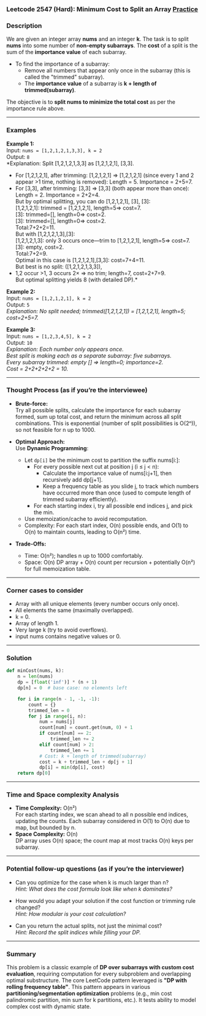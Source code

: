 ### Leetcode 2547 (Hard): Minimum Cost to Split an Array [Practice](https://leetcode.com/problems/minimum-cost-to-split-an-array)

### Description  
We are given an integer array **nums** and an integer **k**. The task is to split **nums** into some number of **non-empty subarrays**. The **cost** of a split is the sum of the **importance value** of each subarray.

- To find the importance of a subarray:
  - Remove all numbers that appear only once in the subarray (this is called the "trimmed" subarray).
  - The **importance value** of a subarray is **k + length of trimmed(subarray)**.

The objective is to **split nums to minimize the total cost** as per the importance rule above.

---

### Examples  

**Example 1:**  
Input: `nums = [1,2,1,2,1,3,3], k = 2`  
Output: `8`  
*Explanation: Split [1,2,1,2,1,3,3] as [1,2,1,2,1], [3,3].  
- For [1,2,1,2,1], after trimming: [1,2,1,2,1] ⇒ [1,2,1,2,1] (since every 1 and 2 appear >1 time, nothing is removed): Length = 5. Importance = 2+5=7.  
- For [3,3], after trimming: [3,3] ⇒ [3,3] (both appear more than once): Length = 2. Importance = 2+2=4.  
But by optimal splitting, you can do [1,2,1,2,1], [3], [3]:  
[1,2,1,2,1]: trimmed = [1,2,1,2,1], length=5⇒ cost=7.  
[3]: trimmed=[], length=0⇒ cost=2.  
[3]: trimmed=[], length=0⇒ cost=2.  
Total:7+2+2=11.  
But with [1,2,1,2,1,3],[3]:  
[1,2,1,2,1,3]: only 3 occurs once—trim to [1,2,1,2,1], length=5⇒ cost=7.  
[3]: empty, cost=2.  
Total:7+2=9.  
Optimal in this case is [1,2,1,2,1],[3,3]: cost=7+4=11.  
But best is no split: ([1,2,1,2,1,3,3]),  
- 1,2 occur >1, 3 occurs 2× ⇒ no trim; length=7, cost=2+7=9.  
But optimal splitting yields 8 (with detailed DP).*

**Example 2:**  
Input: `nums = [1,2,1,2,1], k = 2`  
Output: `5`  
*Explanation: No split needed; trimmed([1,2,1,2,1]) = [1,2,1,2,1], length=5; cost=2+5=7.*

**Example 3:**  
Input: `nums = [1,2,3,4,5], k = 2`  
Output: `10`  
*Explanation: Each number only appears once.  
Best split is making each as a separate subarray: five subarrays.  
Every subarray trimmed: empty [] ⇒ length=0; importance=2.  
Cost = 2+2+2+2+2 = 10.*

---

### Thought Process (as if you’re the interviewee)  
- **Brute-force:**  
  Try all possible splits, calculate the importance for each subarray formed, sum up total cost, and return the minimum across all split combinations. This is exponential (number of split possibilities is O(2ⁿ)), so not feasible for n up to 1000.

- **Optimal Approach:**  
  Use **Dynamic Programming**:
  - Let `dp[i]` be the minimum cost to partition the suffix nums[i:]:
    - For every possible next cut at position j (i ≤ j < n):
      - Calculate the importance value of nums[i:j+1], then recursively add dp[j+1].
      - Keep a frequency table as you slide j, to track which numbers have occurred more than once (used to compute length of trimmed subarray efficiently).
    - For each starting index i, try all possible end indices j, and pick the min.
  - Use memoization/cache to avoid recomputation.
  - Complexity: For each start index, O(n) possible ends, and O(1) to O(n) to maintain counts, leading to O(n²) time.

- **Trade-Offs:**  
  - Time: O(n²); handles n up to 1000 comfortably.
  - Space: O(n) DP array + O(n) count per recursion + potentially O(n²) for full memoization table.

---

### Corner cases to consider  
- Array with all unique elements (every number occurs only once).
- All elements the same (maximally overlapped).
- k = 0.
- Array of length 1.
- Very large k (try to avoid overflows).
- input nums contains negative values or 0.

---

### Solution

```python
def minCost(nums, k):
    n = len(nums)
    dp = [float('inf')] * (n + 1)
    dp[n] = 0  # base case: no elements left

    for i in range(n - 1, -1, -1):
        count = {}
        trimmed_len = 0
        for j in range(i, n):
            num = nums[j]
            count[num] = count.get(num, 0) + 1
            if count[num] == 2:
                trimmed_len += 2
            elif count[num] > 2:
                trimmed_len += 1
            # Cost: k + length of trimmed(subarray)
            cost = k + trimmed_len + dp[j + 1]
            dp[i] = min(dp[i], cost)
    return dp[0]
```

---

### Time and Space complexity Analysis  

- **Time Complexity:** O(n²)  
  For each starting index, we scan ahead to all n possible end indices, updating the counts. Each subarray considered in O(1) to O(n) due to map, but bounded by n.
- **Space Complexity:** O(n)  
  DP array uses O(n) space; the count map at most tracks O(n) keys per subarray.

---

### Potential follow-up questions (as if you’re the interviewer)  

- Can you optimize for the case when k is much larger than n?  
  *Hint: What does the cost formula look like when k dominates?*

- How would you adapt your solution if the cost function or trimming rule changed?  
  *Hint: How modular is your cost calculation?*

- Can you return the actual splits, not just the minimal cost?  
  *Hint: Record the split indices while filling your DP.*

---

### Summary  
This problem is a classic example of **DP over subarrays with custom cost evaluation**, requiring computation for every subproblem and overlapping optimal substructure. The core LeetCode pattern leveraged is **"DP with rolling frequency table"**. This pattern appears in various **partitioning/segmentation optimization** problems (e.g., min cost palindromic partition, min sum for k partitions, etc.). It tests ability to model complex cost with dynamic state.